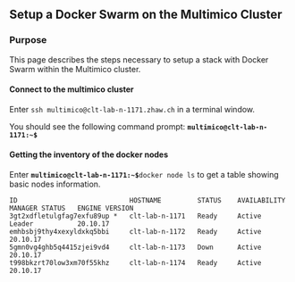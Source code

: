 ## Setup a Docker Swarm on the Multimico Cluster

### Purpose
This page describes the steps necessary to setup a stack with Docker Swarm within the Multimico cluster.

#### Connect to the multimico cluster
Enter `ssh multimico@clt-lab-n-1171.zhaw.ch` in a terminal window.

You should see the following command prompt: **`multimico@clt-lab-n-1171:~$`**

#### Getting the inventory of the docker nodes
Enter **`multimico@clt-lab-n-1171:~$`**`docker node ls` to get a table showing basic nodes information.
```
ID                            HOSTNAME         STATUS    AVAILABILITY   MANAGER STATUS   ENGINE VERSION
3gt2xdfletulgfag7exfu89up *   clt-lab-n-1171   Ready     Active         Leader           20.10.17
emhbsbj9thy4xexyldxkq5bbi     clt-lab-n-1172   Ready     Active                          20.10.17
5gmn0vg4ghb5q4415zjei9vd4     clt-lab-n-1173   Down      Active                          20.10.17
t998bkzrt70low3xm70f55khz     clt-lab-n-1174   Ready     Active                          20.10.17
```

